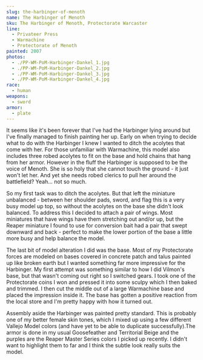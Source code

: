 ```yaml
---
slug: the-harbinger-of-menoth
name: The Harbinger of Menoth
sku: The Harbinger of Menoth, Protectorate Warcaster
line:
  - Privateer Press
  - Warmachine
  - Protectorate of Menoth
painted: 2007
photos:
  - ./PP-WM-PoM-Harbinger-Dankel_1.jpg
  - ./PP-WM-PoM-Harbinger-Dankel_2.jpg
  - ./PP-WM-PoM-Harbinger-Dankel_3.jpg
  - ./PP-WM-PoM-Harbinger-Dankel_4.jpg
race:
  - human
weapons:
  - sword
armor:
  - plate
---
```


It seems like it's been forever that I've had the Harbinger lying around but I've finally managed to finish painting her up. Early on when trying to decide what to do with the Harbinger I knew I wanted to ditch the acolytes that come with her. For those unfamiliar with Warmachine, this model also includes three robed acolytes to fit on the base and hold chains that hang from her armor. However in the fluff the Harbinger is supposed to be the voice of Menoth. She is so holy that she cannot touch the ground - it just won't let her. And yet she needs robed clerics to pull her around the battlefield? Yeah... not so much.

So my first task was to ditch the acolytes. But that left the miniature unbalanced - between her shoulder pads, sword, and flag this is a very busy model up top, so without the acolytes on the base she didn't look balanced. To address this I decided to attach a pair of wings. Most miniatures that have wings have them stretching out and/or up, but the Reaper miniature I found to use for conversion bait had a pair that swept downward and back - perfect to make the lower portion of the base a little more busy and help balance the model.

The last bit of model alteration I did was the base. Most of my Protectorate forces are modeled on bases covered in concrete patch and talus painted up like broken earth but I wanted something far more impressive for the Harbinger. My first attempt was something similar to how I did Vilmon's base, but that wasn't coming out right so I switched gears. I took one of the Protectorate coins I won and pressed it into some sculpy which I then baked and trimmed. I then cut the middle out of a large Warmachine base and placed the impression inside it. The base has gotten a positive reaction from the local store and I'm pretty happy with how it turned out.

Assembly aside the Harbinger was painted pretty standard. This is probably one of my better female skin tones, which I mixed up using a few different Vallejo Model colors (and have yet to be able to duplicate successfully).The armor is done in my usual Goosefeather and Territorial Beige and the purples are the Reaper Master Series colors I picked up recently. I didn't want to highlight them to far and I think the subtle look really suits the model.
